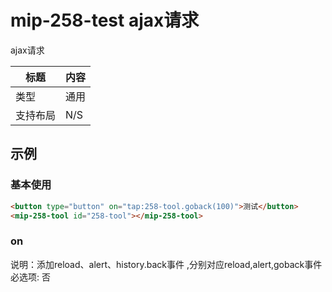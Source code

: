 # mip-258-test ajax请求

ajax请求

标题|内容
----|----
类型|通用
支持布局|N/S
## 示例

### 基本使用

```html
<button type="button" on="tap:258-tool.goback(100)">测试</button>
<mip-258-tool id="258-tool"></mip-258-tool>

```
### on

说明：添加reload、alert、history.back事件 ,分别对应reload,alert,goback事件
必选项: 否






